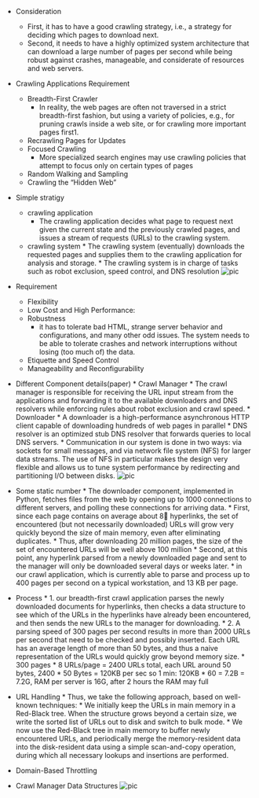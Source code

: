 * Consideration 
    * First, it has to have a good crawling strategy, i.e., a strategy for deciding which pages to download next. 
    * Second, it needs to have a highly optimized system architecture that can download a large number of pages per second while
being robust against crashes, manageable, and considerate of resources and web servers.

* Crawling Applications Requirement
    * Breadth-First Crawler
      * In reality, the web pages are often not traversed in a strict breadth-first fashion, but using a variety of policies, e.g., for pruning crawls inside a web site, 
      or for crawling more important pages first1.
    * Recrawling Pages for Updates
    * Focused Crawling
      * More specialized search engines may use crawling policies that attempt to focus only on certain types of pages
    * Random Walking and Sampling
    * Crawling the “Hidden Web”

* Simple stratigy
    * crawling application
      * The crawling application decides what page to request next given the current state and the previously crawled pages, 
      and issues a stream of requests (URLs) to the crawling system.
    *  crawling system
      * The crawling system (eventually) downloads the requested pages and supplies them to the crawling application 
      for analysis and storage.
      * The crawling system is in charge of tasks such as robot exclusion, speed control, and DNS resolution
    ![pic](https://cloud.githubusercontent.com/assets/9062406/8274175/988b7f36-1840-11e5-9ed6-ae5ba429e872.png)
    
    
* Requirement
    * Flexibility
    * Low Cost and High Performance:
    * Robustness
         * it has to tolerate bad HTML, strange server behavior and configurations, and many other odd issues. The system needs to be able to tolerate crashes and network interruptions without losing (too much of) the data.
    * Etiquette and Speed Control
    * Manageability and Reconfigurability
  
* Different Component details(paper)
      * Crawl Manager 
            * The crawl manager is responsible for receiving the URL input stream from the applications and forwarding it to the available downloaders and DNS resolvers while enforcing rules about robot exclusion and crawl speed. 
      * Downloader
            * A downloader is a high-performance asynchronous HTTP client capable of downloading hundreds of web pages in parallel
      * DNS resolver is an optimized stub DNS resolver that forwards queries to local DNS servers.
      * Communication in our system is done in two ways: via sockets for small messages, and via network file system (NFS) for larger data streams. The use of NFS in particular makes the design very flexible and allows us to tune system performance by redirecting and partitioning I/O between disks. 
![pic](https://cloud.githubusercontent.com/assets/9062406/8274179/b0a0f9b6-1840-11e5-83c0-caa9f5978cbd.png)

* Some static number
      * The downloader component, implemented in Python, fetches files from the web by opening up to 1000 connections to different servers, and polling these connections for arriving data.
      * First, since each page contains on average about 8􀀀 hyperlinks, the set of encountered (but not necessarily downloaded) URLs will grow very quickly beyond the size of main memory, even after eliminating duplicates.
      * Thus, after downloading 20 million pages, the size of the set of encountered URLs will be well above 100 million
      * Second, at this point, any hyperlink parsed from a newly downloaded page and sent to the manager will only be downloaded several days or weeks later.
      * in our crawl application, which is currently able to parse and process up to 400 pages per second on a typical workstation, and 13 KB per page. 

* Process
      * 1. our breadth-first crawl application parses the newly downloaded documents for hyperlinks, then checks a data structure to see which of the URLs in the hyperlinks have already been encountered, and then sends the new URLs to the manager for downloading.
      * 2. A parsing speed of 300 pages per second results in more than 2000 URLs per second that need to be checked and possibly inserted. Each URL has an average length of more than 50 bytes, and thus a naive representation of the URLs would quickly grow beyond memory size.
      * 300 pages * 8 URLs/page = 2400 URLs total, each URL around 50 bytes, 2400 * 50 Bytes = 120KB per sec
      so 1 min: 120KB * 60 = 7.2B = 7.2G, RAM per server is 16G, after 2 hours the RAM may full 

* URL Handling 
      * Thus, we take the following approach, based on well-known techniques:
      * We initially keep the URLs in main memory in a Red-Black tree. When the structure grows beyond a certain size, we
write the sorted list of URLs out to disk and switch to bulk mode.
      * We now use the Red-Black tree in main memory to buffer newly encountered URLs, and periodically merge the memory-resident data into the disk-resident data using a simple scan-and-copy operation, during which all necessary lookups and insertions are performed.

* Domain-Based Throttling 
* Crawl Manager Data Structures
   ![pic](https://cloud.githubusercontent.com/assets/9062406/8276520/26662ef2-186c-11e5-9d8f-c32263bfb230.png)
      
